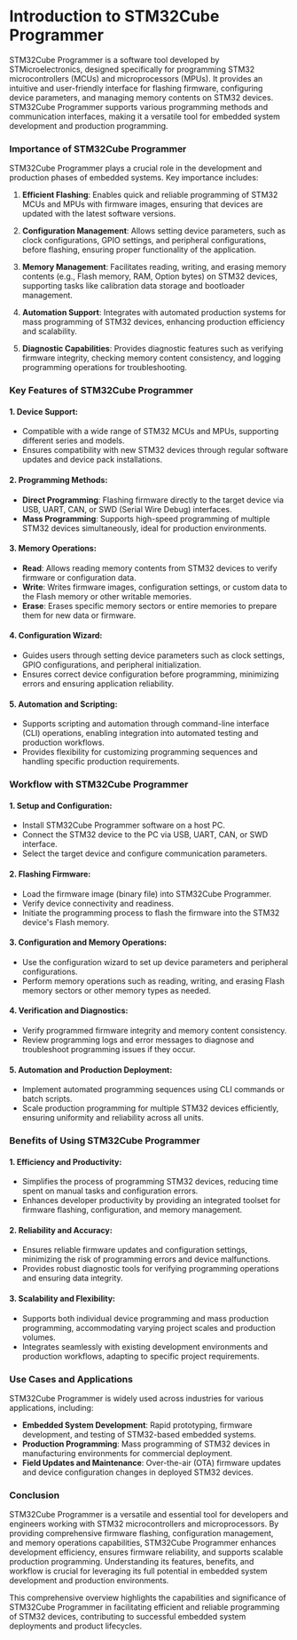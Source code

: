 # Introduction to STM32Cube Programmer

STM32Cube Programmer is a software tool developed by STMicroelectronics, designed specifically for programming STM32 microcontrollers (MCUs) and microprocessors (MPUs).
It provides an intuitive and user-friendly interface for flashing firmware, configuring device parameters, and managing memory contents on STM32 devices. 
STM32Cube Programmer supports various programming methods and communication interfaces, making it a versatile tool for embedded system development and production programming.

### Importance of STM32Cube Programmer

STM32Cube Programmer plays a crucial role in the development and production phases of embedded systems. Key importance includes:

1. **Efficient Flashing**: Enables quick and reliable programming of STM32 MCUs and MPUs with firmware images, ensuring that devices are updated with the latest software versions.

2. **Configuration Management**: Allows setting device parameters, such as clock configurations, GPIO settings, and peripheral configurations, before flashing, ensuring proper functionality of the application.

3. **Memory Management**: Facilitates reading, writing, and erasing memory contents (e.g., Flash memory, RAM, Option bytes) on STM32 devices, supporting tasks like calibration data storage and bootloader management.

4. **Automation Support**: Integrates with automated production systems for mass programming of STM32 devices, enhancing production efficiency and scalability.

5. **Diagnostic Capabilities**: Provides diagnostic features such as verifying firmware integrity, checking memory content consistency, and logging programming operations for troubleshooting.

### Key Features of STM32Cube Programmer

#### 1. **Device Support**: 
   - Compatible with a wide range of STM32 MCUs and MPUs, supporting different series and models.
   - Ensures compatibility with new STM32 devices through regular software updates and device pack installations.

#### 2. **Programming Methods**:
   - **Direct Programming**: Flashing firmware directly to the target device via USB, UART, CAN, or SWD (Serial Wire Debug) interfaces.
   - **Mass Programming**: Supports high-speed programming of multiple STM32 devices simultaneously, ideal for production environments.

#### 3. **Memory Operations**:
   - **Read**: Allows reading memory contents from STM32 devices to verify firmware or configuration data.
   - **Write**: Writes firmware images, configuration settings, or custom data to the Flash memory or other writable memories.
   - **Erase**: Erases specific memory sectors or entire memories to prepare them for new data or firmware.

#### 4. **Configuration Wizard**:
   - Guides users through setting device parameters such as clock settings, GPIO configurations, and peripheral initialization.
   - Ensures correct device configuration before programming, minimizing errors and ensuring application reliability.

#### 5. **Automation and Scripting**:
   - Supports scripting and automation through command-line interface (CLI) operations, enabling integration into automated testing and production workflows.
   - Provides flexibility for customizing programming sequences and handling specific production requirements.

### Workflow with STM32Cube Programmer

#### 1. **Setup and Configuration**:
   - Install STM32Cube Programmer software on a host PC.
   - Connect the STM32 device to the PC via USB, UART, CAN, or SWD interface.
   - Select the target device and configure communication parameters.

#### 2. **Flashing Firmware**:
   - Load the firmware image (binary file) into STM32Cube Programmer.
   - Verify device connectivity and readiness.
   - Initiate the programming process to flash the firmware into the STM32 device's Flash memory.

#### 3. **Configuration and Memory Operations**:
   - Use the configuration wizard to set up device parameters and peripheral configurations.
   - Perform memory operations such as reading, writing, and erasing Flash memory sectors or other memory types as needed.

#### 4. **Verification and Diagnostics**:
   - Verify programmed firmware integrity and memory content consistency.
   - Review programming logs and error messages to diagnose and troubleshoot programming issues if they occur.

#### 5. **Automation and Production Deployment**:
   - Implement automated programming sequences using CLI commands or batch scripts.
   - Scale production programming for multiple STM32 devices efficiently, ensuring uniformity and reliability across all units.

### Benefits of Using STM32Cube Programmer

#### 1. **Efficiency and Productivity**:
   - Simplifies the process of programming STM32 devices, reducing time spent on manual tasks and configuration errors.
   - Enhances developer productivity by providing an integrated toolset for firmware flashing, configuration, and memory management.

#### 2. **Reliability and Accuracy**:
   - Ensures reliable firmware updates and configuration settings, minimizing the risk of programming errors and device malfunctions.
   - Provides robust diagnostic tools for verifying programming operations and ensuring data integrity.

#### 3. **Scalability and Flexibility**:
   - Supports both individual device programming and mass production programming, accommodating varying project scales and production volumes.
   - Integrates seamlessly with existing development environments and production workflows, adapting to specific project requirements.

### Use Cases and Applications

STM32Cube Programmer is widely used across industries for various applications, including:

- **Embedded System Development**: Rapid prototyping, firmware development, and testing of STM32-based embedded systems.
- **Production Programming**: Mass programming of STM32 devices in manufacturing environments for commercial deployment.
- **Field Updates and Maintenance**: Over-the-air (OTA) firmware updates and device configuration changes in deployed STM32 devices.

### Conclusion

STM32Cube Programmer is a versatile and essential tool for developers and engineers working with STM32 microcontrollers and microprocessors.
By providing comprehensive firmware flashing, configuration management, and memory operations capabilities, STM32Cube Programmer enhances development efficiency, ensures firmware reliability, and supports scalable production programming.
Understanding its features, benefits, and workflow is crucial for leveraging its full potential in embedded system development and production environments.

This comprehensive overview highlights the capabilities and significance of STM32Cube Programmer in facilitating efficient and reliable programming of STM32 devices, contributing to successful embedded system deployments and product lifecycles.
